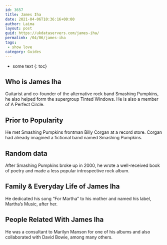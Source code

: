 ```yaml
---
id: 3657
title: James Iha
date: 2021-04-06T10:36:16+00:00
author: Laima
layout: post
guid: https://ukdataservers.com/james-iha/
permalink: /04/06/james-iha
tags:
 - show love
category: Guides
---
```


* some text
{: toc}


## Who is James Iha
                  
                  
                  
Guitarist and co-founder of the alternative rock band Smashing Pumpkins, he also helped form the supergroup Tinted Windows. He is also a member of A Perfect Circle.
                  
              
            
              
            
                
                
                
## Prior to Popularity
                  
                  
                  
He met Smashing Pumpkins frontman Billy Corgan at a record store. Corgan had already imagined a fictional band named Smashing Pumpkins.
                  
              
            
              
            
                
                
                
## Random data
                  
                  
                  
After Smashing Pumpkins broke up in 2000, he wrote a well-received book of poetry and made a less popular introspective rock album.
                  
              
            
              
            
                
                
                
## Family & Everyday Life of James Iha
                  
                  
                  
He dedicated his song &#8220;For Martha&#8221; to his mother and named his label, Martha&#8217;s Music, after her.
                  
              
            
              
            
                
                
                
## People Related With James Iha
                  
                  
                  
He was a consultant to Marilyn Manson for one of his albums and also collaborated with David Bowie, among many others.
                  
              
            
              
            
                
              
            
              
              
            
            
              
            
          
          
          